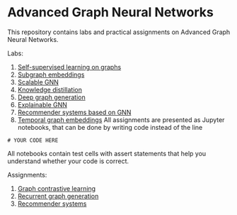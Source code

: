 # Advanced Graph Neural Networks

This repository contains labs and practical assignments on Advanced Graph Neural Networks.

Labs:
1. [Self-supervised learning on graphs](lab01_ssl_on_graphs/lab.ipynb)
2. [Subgraph embeddings](lab02_subgraph_emb/lab.ipynb)
3. [Scalable GNN](lab03_scalable_gnn/lab.ipynb)
4. [Knowledge distillation](lab04_knowledge_distillation/lab.ipynb)
5. [Deep graph generation](lab05_deep_generaion/lab.ipynb)
6. [Explainable GNN](lab06_explainable_gnn/lab.ipynb)
7. [Recommender systems based on GNN](lab07_recsys/lab.ipynb)
8. [Temporal graph embeddings](lab08_temporal_gnn/lab.ipynb)
All assignments are presented as Jupyter notebooks, that can be done by writing code instead of the line
```
# YOUR CODE HERE
```
All notebooks contain test cells with assert statements that help you understand whether your code is correct.

Assignments:
1. [Graph contrastive learning](assignment01_contrastive_learning/assignment.ipynb)
2. [Recurrent graph generation](assignment02_recurrent_generation/assignment.ipynb)
3. [Recommender systems](assignment03_recsys/assignment.ipynb)